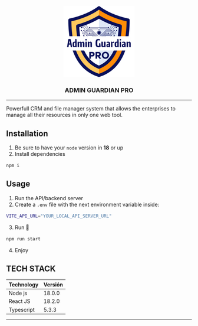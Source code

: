 <div align="center">
  <a href="https://github.com/jdreina7/admin-guardian-pro-frontend">
    <img src="public/logo192.png" alt="AGP">
  </a>

  <h3 align="center">ADMIN GUARDIAN PRO</h3>

</div>

---

Powerfull CRM and file manager system that allows the enterprises to manage all their resources in only one web tool.

## Installation
1. Be sure to have your `node` version in **18** or up
2. Install dependencies
```sh
npm i
```

## Usage
1. Run the API/backend server
2. Create a `.env` file with the next environment variable inside:
```bash
VITE_API_URL="YOUR_LOCAL_API_SERVER_URL"
```
3. Run 🚀
```sh
npm run start
```
4. Enjoy

## TECH STACK

| Technology | Versión |
| ---------- | ------- |
| Node js    | 18.0.0  |
| React JS   | 18.2.0  |
| Typescript |  5.3.3  |
___

